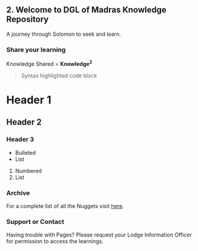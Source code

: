 ## 2. Welcome to DGL of Madras Knowledge Repository

A journey through Solomon to seek and learn.



### Share your learning

Knowledge Shared = **Knowledge<sup>2</sup>**

> Syntax highlighted code block

# Header 1
## Header 2
### Header 3

- Bulleted
- List


1. Numbered
2. List





### Archive

For a complete list of all the Nuggets visit [here](https://drive.google.com/drive/folders/147uXBFWWlQIHzXuBEpQRmcC8zFldPIxi).

### Support or Contact

Having trouble with Pages? Please request your Lodge Information Officer for permission to access the learnings.
